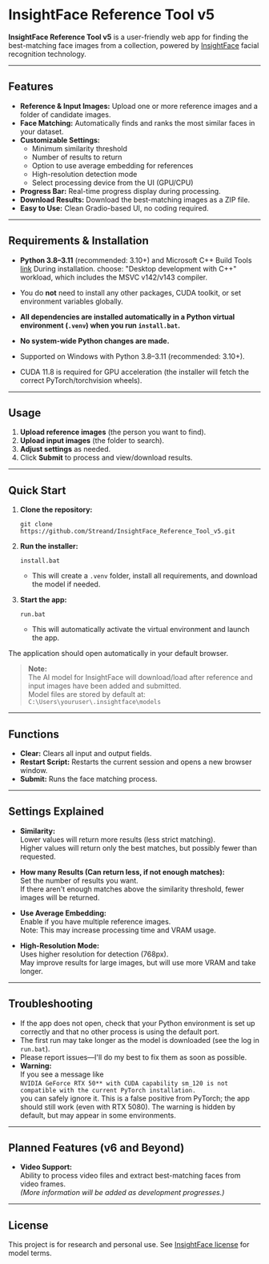 # InsightFace Reference Tool v5

**InsightFace Reference Tool v5** is a user-friendly web app for finding the best-matching face images from a collection, powered by [InsightFace](https://github.com/deepinsight/insightface) facial recognition technology.

---

## Features

- **Reference & Input Images:** Upload one or more reference images and a folder of candidate images.
- **Face Matching:** Automatically finds and ranks the most similar faces in your dataset.
- **Customizable Settings:**
  - Minimum similarity threshold
  - Number of results to return
  - Option to use average embedding for references
  - High-resolution detection mode
  - Select processing device from the UI (GPU/CPU)
- **Progress Bar:** Real-time progress display during processing.
- **Download Results:** Download the best-matching images as a ZIP file.
- **Easy to Use:** Clean Gradio-based UI, no coding required.

---

## Requirements & Installation

- **Python 3.8–3.11** (recommended: 3.10+) and Microsoft C++ Build Tools [link](https://visualstudio.microsoft.com/visual-cpp-build-tools/) During installation. choose: "Desktop development with C++" workload, which includes the MSVC v142/v143 compiler.

- You do **not** need to install any other packages, CUDA toolkit, or set environment variables globally.
- **All dependencies are installed automatically in a Python virtual environment (`.venv`) when you run `install.bat`.**
- **No system-wide Python changes are made.**
- Supported on Windows with Python 3.8–3.11 (recommended: 3.10+).
- CUDA 11.8 is required for GPU acceleration (the installer will fetch the correct PyTorch/torchvision wheels).

---

## Usage

1. **Upload reference images** (the person you want to find).
2. **Upload input images** (the folder to search).
3. **Adjust settings** as needed.
4. Click **Submit** to process and view/download results.

---

## Quick Start

1. **Clone the repository:**
    ```
    git clone https://github.com/Streand/InsightFace_Reference_Tool_v5.git
    ```

2. **Run the installer:**
    ```
    install.bat
    ```
    - This will create a `.venv` folder, install all requirements, and download the model if needed.

3. **Start the app:**
    ```
    run.bat
    ```
    - This will automatically activate the virtual environment and launch the app.

The application should open automatically in your default browser.

> **Note:**  
> The AI model for InsightFace will download/load after reference and input images have been added and submitted.  
> Model files are stored by default at:  
> `C:\Users\youruser\.insightface\models`

---

## Functions

- **Clear:** Clears all input and output fields.
- **Restart Script:** Restarts the current session and opens a new browser window.
- **Submit:** Runs the face matching process.

---

## Settings Explained

- **Similarity:**  
  Lower values will return more results (less strict matching).  
  Higher values will return only the best matches, but possibly fewer than requested.

- **How many Results (Can return less, if not enough matches):**  
  Set the number of results you want.  
  If there aren't enough matches above the similarity threshold, fewer images will be returned.

- **Use Average Embedding:**  
  Enable if you have multiple reference images.  
  Note: This may increase processing time and VRAM usage.

- **High-Resolution Mode:**  
  Uses higher resolution for detection (768px).  
  May improve results for large images, but will use more VRAM and take longer.

---

## Troubleshooting

- If the app does not open, check that your Python environment is set up correctly and that no other process is using the default port.
- The first run may take longer as the model is downloaded (see the log in `run.bat`).
- Please report issues—I'll do my best to fix them as soon as possible.
- **Warning:**  
  If you see a message like  
  `NVIDIA GeForce RTX 50** with CUDA capability sm_120 is not compatible with the current PyTorch installation.`  
  you can safely ignore it. This is a false positive from PyTorch; the app should still work (even with RTX 5080). The warning is hidden by default, but may appear in some environments.

---

## Planned Features (v6 and Beyond)

- **Video Support:**  
  Ability to process video files and extract best-matching faces from video frames.  
  *(More information will be added as development progresses.)*

---

## License

This project is for research and personal use. See [InsightFace license](https://github.com/deepinsight/insightface/blob/master/LICENSE) for model terms.
